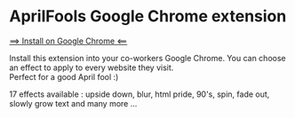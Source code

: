 AprilFools Google Chrome extension
==================================

[==> Install on Google Chrome <==][1]

Install this extension into your co-workers Google Chrome. You can choose an effect to apply to every website they visit.  
Perfect for a good April fool :)  
  
17 effects available : upside down, blur, html pride, 90's, spin, fade out, slowly grow text and many more ...

[1]: https://chrome.google.com/webstore/detail/aprilfools/imkdafnalljikgogmjdccklndcdbfnng

